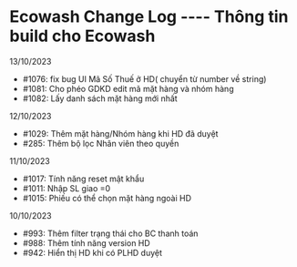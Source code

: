# Ecowash Change Log ---- Thông tin build cho Ecowash

13/10/2023
- #1076: fix bug UI Mã Số Thuế ở HD( chuyển từ number về string)
- #1081: Cho phéo GDKD edit mã mặt hàng và nhóm hàng
- #1082: Lấy danh sách mặt hàng mới nhất

12/10/2023
- #1029: Thêm mặt hàng/Nhóm hàng khi HD đã duyệt 
- #285: Thêm bộ lọc Nhân viên theo quyền

11/10/2023
- #1017: Tính năng reset mật khẩu
- #1011: Nhập SL giao =0
- #1015: Phiếu có thể chọn mặt hàng ngoài HD

10/10/2023
- #993: Thêm filter trạng thái cho BC thanh toán
- #988: Thêm tính năng version HD
- #942: Hiển thị HD khi có PLHD duyệt


